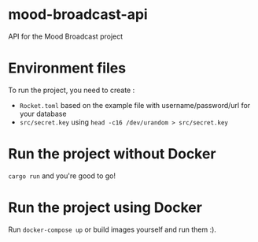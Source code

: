 # mood-broadcast-api
API for the Mood Broadcast project

# Environment files

To run the project, you need to create : 
- `Rocket.toml` based on the example file with username/password/url for your database
- `src/secret.key` using `head -c16 /dev/urandom > src/secret.key`

# Run the project without Docker

`cargo run` and you're good to go!

# Run the project using Docker

Run `docker-compose up` or build images yourself and run them :).

